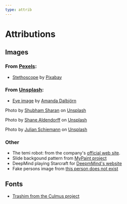 ```yaml
---
type: attrib
---
```


# Attributions

<div style="direction:ltr;unicode-bidi:bidi-override">

## Images

### From [Pexels](https://www.pexels.com/):

- [Stethoscope](https://www.pexels.com/photo/blue-and-silver-stetoscope-40568/) by [Pixabay](https://www.pexels.com/@pixabay)

### From [Unsplash](https://unsplash.com):

- [Eye image](https://unsplash.com/s/photos/eye?utm_source=unsplash&amp;utm_medium=referral&amp;utm_content=creditCopyText) by [Amanda Dalbjörn](https://unsplash.com/@amandadalbjorn?utm_source=unsplash&amp;utm_medium=referral&amp;utm_content=creditCopyText)

<span>Photo by <a href="https://unsplash.com/@shubhamsharan?utm_source=unsplash&amp;utm_medium=referral&amp;utm_content=creditCopyText">Shubham Sharan</a> on <a href="https://unsplash.com/s/photos/lecture?utm_source=unsplash&amp;utm_medium=referral&amp;utm_content=creditCopyText">Unsplash</a></span>

<span>Photo by <a href="https://unsplash.com/@pluyar?utm_source=unsplash&amp;utm_medium=referral&amp;utm_content=creditCopyText">Shane Aldendorff</a> on <a href="https://unsplash.com/s/photos/magnifying-glass?utm_source=unsplash&amp;utm_medium=referral&amp;utm_content=creditCopyText">Unsplash</a></span>

<span>Photo by <a href="https://unsplash.com/@bonvoyagepictures?utm_source=unsplash&amp;utm_medium=referral&amp;utm_content=creditCopyText">Julian Schiemann</a> on <a href="https://unsplash.com/s/photos/tennis?utm_source=unsplash&amp;utm_medium=referral&amp;utm_content=creditCopyText">Unsplash</a></span>

### Other

- The temi robot: from the company's [official web site](https://www.robotemi.com/).
- Slide backgound pattern from [MyPaint project](https://github.com/mypaint/mypaint)
- DeepMind playing Starcraft for [DeepmMind's website](https://deepmind.com/blog/article/alphastar-mastering-real-time-strategy-game-starcraft-ii)
- Fake persons image from [this person does not exist](https://thispersondoesnotexist.com/)

## Fonts

- [Trashim from the Culmus project](http://culmus.sourceforge.net/fancy/index.html)

</div>
